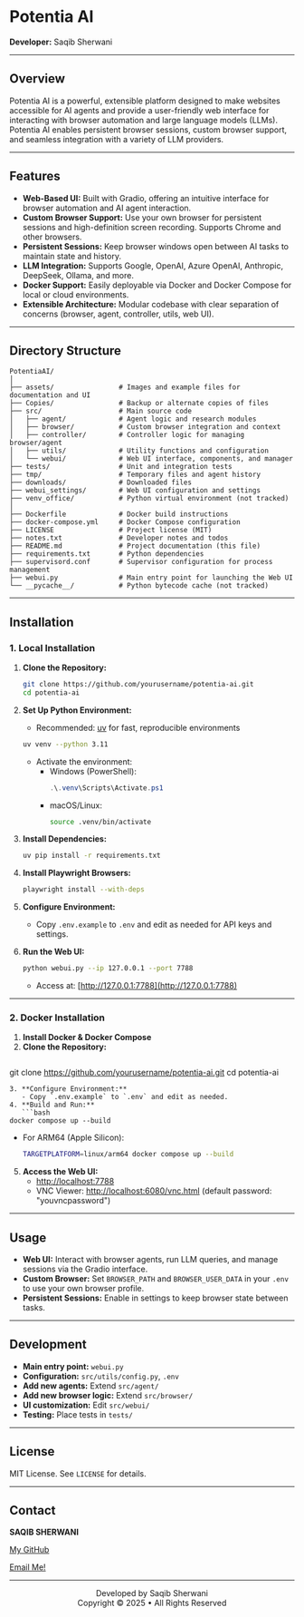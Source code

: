 # Potentia AI

**Developer:** Saqib Sherwani

---

## Overview
Potentia AI is a powerful, extensible platform designed to make websites accessible for AI agents and provide a user-friendly web interface for interacting with browser automation and large language models (LLMs). Potentia AI enables persistent browser sessions, custom browser support, and seamless integration with a variety of LLM providers.

---

## Features
- **Web-Based UI:** Built with Gradio, offering an intuitive interface for browser automation and AI agent interaction.
- **Custom Browser Support:** Use your own browser for persistent sessions and high-definition screen recording. Supports Chrome and other browsers.
- **Persistent Sessions:** Keep browser windows open between AI tasks to maintain state and history.
- **LLM Integration:** Supports Google, OpenAI, Azure OpenAI, Anthropic, DeepSeek, Ollama, and more.
- **Docker Support:** Easily deployable via Docker and Docker Compose for local or cloud environments.
- **Extensible Architecture:** Modular codebase with clear separation of concerns (browser, agent, controller, utils, web UI).

---

## Directory Structure

```
PotentiaAI/
│
├── assets/                # Images and example files for documentation and UI
├── Copies/                # Backup or alternate copies of files
├── src/                   # Main source code
│   ├── agent/             # Agent logic and research modules
│   ├── browser/           # Custom browser integration and context
│   ├── controller/        # Controller logic for managing browser/agent
│   ├── utils/             # Utility functions and configuration
│   └── webui/             # Web UI interface, components, and manager
├── tests/                 # Unit and integration tests
├── tmp/                   # Temporary files and agent history
├── downloads/             # Downloaded files
├── webui_settings/        # Web UI configuration and settings
├── venv_office/           # Python virtual environment (not tracked)
│
├── Dockerfile             # Docker build instructions
├── docker-compose.yml     # Docker Compose configuration
├── LICENSE                # Project license (MIT)
├── notes.txt              # Developer notes and todos
├── README.md              # Project documentation (this file)
├── requirements.txt       # Python dependencies
├── supervisord.conf       # Supervisor configuration for process management
├── webui.py               # Main entry point for launching the Web UI
└── __pycache__/           # Python bytecode cache (not tracked)
```

---

## Installation

### 1. Local Installation

1. **Clone the Repository:**
   ```bash
   git clone https://github.com/yourusername/potentia-ai.git
   cd potentia-ai
   ```

2. **Set Up Python Environment:**
   - Recommended: [uv](https://docs.astral.sh/uv/) for fast, reproducible environments
   ```bash
   uv venv --python 3.11
   ```
   - Activate the environment:
     - Windows (PowerShell):
       ```powershell
       .\.venv\Scripts\Activate.ps1
       ```
     - macOS/Linux:
       ```bash
       source .venv/bin/activate
       ```

3. **Install Dependencies:**
   ```bash
   uv pip install -r requirements.txt
   ```

4. **Install Playwright Browsers:**
   ```bash
   playwright install --with-deps
   ```

5. **Configure Environment:**
   - Copy `.env.example` to `.env` and edit as needed for API keys and settings.

6. **Run the Web UI:**
   ```bash
   python webui.py --ip 127.0.0.1 --port 7788
   ```
   - Access at: [http://127.0.0.1:7788](http://127.0.0.1:7788)

---

### 2. Docker Installation

1. **Install Docker & Docker Compose**
2. **Clone the Repository:**
   ```bash
git clone https://github.com/yourusername/potentia-ai.git
cd potentia-ai
```
3. **Configure Environment:**
   - Copy `.env.example` to `.env` and edit as needed.
4. **Build and Run:**
   ```bash
docker compose up --build
```
   - For ARM64 (Apple Silicon):
     ```bash
     TARGETPLATFORM=linux/arm64 docker compose up --build
     ```
5. **Access the Web UI:**
   - [http://localhost:7788](http://localhost:7788)
   - VNC Viewer: [http://localhost:6080/vnc.html](http://localhost:6080/vnc.html) (default password: "youvncpassword")

---

## Usage
- **Web UI:** Interact with browser agents, run LLM queries, and manage sessions via the Gradio interface.
- **Custom Browser:** Set `BROWSER_PATH` and `BROWSER_USER_DATA` in your `.env` to use your own browser profile.
- **Persistent Sessions:** Enable in settings to keep browser state between tasks.

---

## Development
- **Main entry point:** `webui.py`
- **Configuration:** `src/utils/config.py`, `.env`
- **Add new agents:** Extend `src/agent/`
- **Add new browser logic:** Extend `src/browser/`
- **UI customization:** Edit `src/webui/`
- **Testing:** Place tests in `tests/`

---

## License
MIT License. See `LICENSE` for details.

---

## Contact

**SAQIB SHERWANI**

[My GitHub](https://github.com/saqibcodes007)

[Email Me!](mailto:sherwanisaqib@gmail.com)

---
<p align="center">
  Developed by Saqib Sherwani
  <br>
  Copyright © 2025 • All Rights Reserved
</p>
